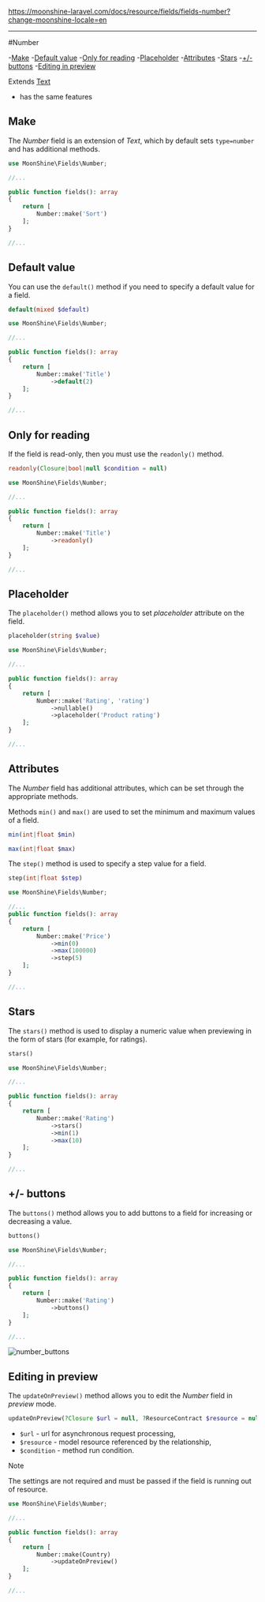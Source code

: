 https://moonshine-laravel.com/docs/resource/fields/fields-number?change-moonshine-locale=en

------
#Number

-[Make](#make)
-[Default value](#default)
-[Only for reading](#readonly)
-[Placeholder](#placeholder)
-[Attributes](#attributes)
-[Stars](#stars)
-[+/-buttons](#buttons)
-[Editing in preview](#update-on-preview)

Extends [Text](https://moonshine-laravel.com/docs/resource/fields/fields-text)
* has the same features

<a name="make"></a>
## Make

The *Number* field is an extension of *Text*, which by default sets `type=number` and has additional methods.

```php
use MoonShine\Fields\Number;

//...

public function fields(): array
{
    return [
        Number::make('Sort')
    ];
}

//...
```

<a name="default"></a>
## Default value

You can use the `default()` method if you need to specify a default value for a field.

```php
default(mixed $default)
```

```php
use MoonShine\Fields\Number;

//...

public function fields(): array
{
    return [
        Number::make('Title')
            ->default(2)
    ];
}

//...
```

<a name="readonly"></a>
## Only for reading

If the field is read-only, then you must use the `readonly()` method.

```php
readonly(Closure|bool|null $condition = null)
```

```php
use MoonShine\Fields\Number;

//...

public function fields(): array
{
    return [
        Number::make('Title')
            ->readonly()
    ];
}

//...
```

<a name="placeholder"></a>
## Placeholder

The `placeholder()` method allows you to set *placeholder* attribute on the field.

```php
placeholder(string $value)
```

```php
use MoonShine\Fields\Number;

//...

public function fields(): array
{
    return [
        Number::make('Rating', 'rating')
            ->nullable()
            ->placeholder('Product rating')
    ];
}

//...
```

<a name="attributes"></a>
## Attributes

The *Number* field has additional attributes, which can be set through the appropriate methods.

Methods `min()` and `max()` are used to set the minimum and maximum values of a field.

```php
min(int|float $min)
```

```php
max(int|float $max)
```

The `step()` method is used to specify a step value for a field.

```php
step(int|float $step)
```
```php
use MoonShine\Fields\Number;

//...
public function fields(): array
{
    return [
        Number::make('Price')
            ->min(0)
            ->max(100000)
            ->step(5)
    ];
}

//...
```

<a name="stars"></a>
## Stars

The `stars()` method is used to display a numeric value when previewing in the form of stars (for example, for ratings).

```php
stars()
```
```php
use MoonShine\Fields\Number;

//...

public function fields(): array
{
    return [
        Number::make('Rating')
            ->stars()
            ->min(1)
            ->max(10)
    ];
}

//...
```

<a name="buttons"></a>
## +/- buttons

The `buttons()` method allows you to add buttons to a field for increasing or decreasing a value.

```php
buttons()
```

```php
use MoonShine\Fields\Number;

//...

public function fields(): array
{
    return [
        Number::make('Rating')
            ->buttons()
    ];
}

//...
```
![number_buttons](https://moonshine-laravel.com/screenshots/number_buttons.png)

<a name="update-on-preview"></a>
## Editing in preview

The `updateOnPreview()` method allows you to edit the *Number* field in *preview* mode.

```php
updateOnPreview(?Closure $url = null, ?ResourceContract $resource = null, mixed $condition = null)
```

- `$url` - url for asynchronous request processing,
- `$resource` - model resource referenced by the relationship,
- `$condition` - method run condition.

> [!NOTE]
> The settings are not required and must be passed if the field is running out of resource.

```php
use MoonShine\Fields\Number;

//...

public function fields(): array
{
    return [
        Number::make(Country)
            ->updateOnPreview()
    ];
}

//...
```
